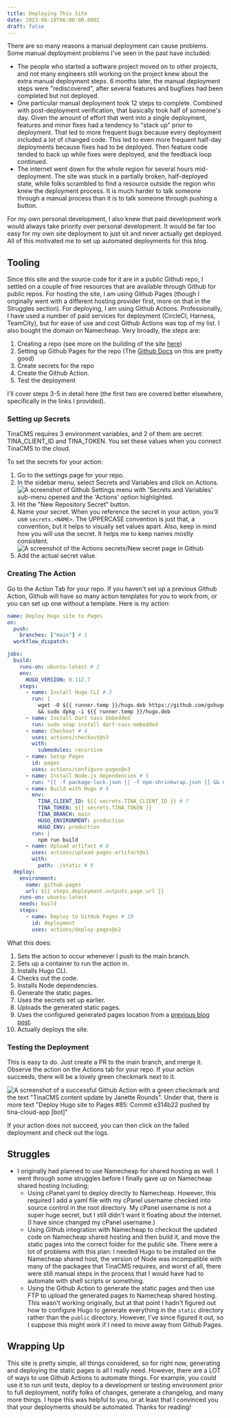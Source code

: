 ```yaml
---
title: Deploying This Site
date: 2023-06-18T06:00:00.000Z
draft: false
---
```


There are so many reasons a manual deployment can cause problems. Some manual deployment problems I've seen in the past have included:

* The people who started a software project moved on to other projects, and not many engineers still working on the project knew about the extra manual deployment steps. 6 months later, the manual deployment steps were "rediscovered", after several features and bugfixes had been completed but not deployed. 
* One particular manual deployment took 12 steps to complete. Combined with post-deployment verification, that basically took half of someone's day. Given the amount of effort that went into a single deployment, features and minor fixes had a tendency to "stack up" prior to deployment. That led to more frequent bugs because every deployment included a lot of changed code. This led to even more frequent half-day deployments because fixes had to be deployed. Then feature code tended to back up while fixes were deployed, and the feedback loop continued. 
* The internet went down for the whole region for several hours mid-deployment. The site was stuck in a partially broken, half-deployed state, while folks scrambled to find a resource outside the region who knew the deployment process. It is much harder to talk someone through a manual process than it is to talk someone through pushing a button. 

For my own personal development, I also knew that paid development work would always take priority over personal development. It would be far too easy for my own site deployment to just sit and never actually get deployed. All of this motivated me to set up automated deployments for this blog. 

## Tooling

Since this site and the source code for it are in a public Github repo, I settled on a couple of free resources that are available through Github for public repos. For hosting the site, I am using Github Pages (though I originally went with a different hosting provider first, more on that in the Struggles section). For deploying, I am using Github Actions. Professionally, I have used a number of paid services for deployment (CircleCI, Harness, TeamCity), but for ease of use and cost Github Actions was top of my list. I also bought the domain on Namecheap. Very broadly, the steps are:

1. Creating a repo (see more on the building of the site [here](https://janetterounds.com/posts/creating-this-site/))
2. Setting up Github Pages for the repo (The [Github Docs](https://docs.github.com/en/pages/getting-started-with-github-pages/creating-a-github-pages-site) on this are pretty good)
3. Create secrets for the repo
4. Create the Github Action. 
5. Test the deployment

I'll cover steps 3-5 in detail here (the first two are covered better elsewhere, specifically in the links I provided). 

### Setting up Secrets

TinaCMS requires 3 environment variables, and 2 of them are secret: TINA\_CLIENT\_ID and TINA\_TOKEN. You set these values when you connect TinaCMS to the cloud. 

To set the secrets for your action:

1. Go to the settings page for your repo.
2. In the sidebar menu, select Secrets and Variables and click on Actions. \
   ![A screenshot of Github Settings menu with 'Secrets and Variables' sub-menu opened and the 'Actions' option highlighted.](</uploads/Screenshot 2023-06-18 at 2.15.36 PM.png>)
3. Hit the "New Repository Secret" button.
4. Name your secret. When you reference the secret in your action, you'll use `secrets.<NAME>`. The UPPERCASE convention is just that, a convention, but it helps to visually set values apart. Also, keep in mind how you will use the secret. It helps me to keep names mostly consistent. ![A screenshot of the Actions secrets/New secret page in Github](</uploads/Screenshot 2023-06-18 at 2.16.29 PM.png>)
5. Add the actual secret value. 

### Creating The Action

Go to the Action Tab for your repo. If you haven't set up a previous Github Action, Github will have so many action templates for you to work from, or you can set up one without a template. Here is my action:

```yaml
name: Deploy Hugo site to Pages
on: 
  push:
    branches: ["main"] # 1
  workflow_dispatch:

jobs:
  build:
    runs-on: ubuntu-latest # 2
    env:
      HUGO_VERSION: 0.112.7
    steps:
      - name: Install Hugo CLI # 3
        run: |
          wget -O ${{ runner.temp }}/hugo.deb https://github.com/gohugoio/hugo/releases/download/v${HUGO_VERSION}/hugo_extended_${HUGO_VERSION}_linux-amd64.deb \
          && sudo dpkg -i ${{ runner.temp }}/hugo.deb
      - name: Install Dart Sass Embedded
        run: sudo snap install dart-sass-embedded
      - name: Checkout # 4
        uses: actions/checkout@v3
        with:
          submodules: recursive
      - name: Setup Pages
        id: pages
        uses: actions/configure-pages@v3
      - name: Install Node.js dependencies # 5
        run: "[[ -f package-lock.json || -f npm-shrinkwrap.json ]] && npm ci || true"
      - name: Build with Hugo # 6
        env:
          TINA_CLIENT_ID: ${{ secrets.TINA_CLIENT_ID }} # 7
          TINA_TOKEN: ${{ secrets.TINA_TOKEN }}
          TINA_BRANCH: main
          HUGO_ENVIRONMENT: production
          HUGO_ENV: production
        run: |
          npm run build
      - name: Upload artifact # 8
        uses: actions/upload-pages-artifact@v1
        with:
          path: ./static # 9
  deploy:
    environment:
      name: github-pages
      url: ${{ steps.deployment.outputs.page_url }}
    runs-on: ubuntu-latest
    needs: build
    steps:
      - name: Deploy to GitHub Pages # 10
        id: deployment
        uses: actions/deploy-pages@v2
```

What this does:

1. Sets the action to occur whenever I push to the main branch. 
2. Sets up a container to run the action in. 
3. Installs Hugo CLI.
4. Checks out the code. 
5. Installs Node dependencies. 
6. Generate the static pages. 
7. Uses the secrets set up earlier. 
8. Uploads the generated static pages. 
9. Uses the configured generated pages location from a [previous blog post](https://janetterounds.com/posts/creating-this-site/).
10. Actually deploys the site. 

### Testing the Deployment

This is easy to do. Just create a PR to the main branch, and merge it. Observe the action on the Actions tab for your repo. If your action succeeds, there will be a lovely green checkmark next to it. 

![A screenshot of a successful Github Action with a green checkmark and the text "TinaCMS content update by Janette Rounds". Under that, there is more text "Deploy Hugo site to Pages #85: Commit e314b22 pushed by tina-cloud-app \[bot\]"](</uploads/Screenshot 2023-06-18 at 3.00.37 PM.png>)

If your action does not succeed, you can then click on the failed deployment and check out the logs. 

## Struggles

* I originally had planned to use Namecheap for shared hosting as well. I went through some struggles before I finally gave up on Namecheap shared hosting including:
  * Using cPanel.yaml to deploy directly to Namecheap. However, this required I add a yaml file with my cPanel username checked into source control in the root directory. My cPanel username is not a super huge secret, but I still didn't want it floating about the internet. (I have since changed my cPanel username.)
  * Using Github integration with Namecheap to checkout the updated code on Namecheap shared hosting and then build it, and move the static pages into the correct folder for the public site. There were a lot of problems with this plan: I needed Hugo to be installed on the Namecheap shared host, the version of Node was incompatible with many of the packages that TinaCMS requires, and worst of all, there were still manual steps in the process that I would have had to automate with shell scripts or something. 
  * Using the Github Action to generate the static pages and then use FTP to upload the generated pages to Namecheap shared hosting. This wasn't working originally, but at that point I hadn't figured out how to configure Hugo to generate everything in the `static` directory rather than the `public` directory. However, I've since figured it out, so I suppose this might work if I need to move away from Github Pages. 

## Wrapping Up

This site is pretty simple, all things considered, so for right now, generating and deploying the static pages is all I really need. However, there are a LOT of ways to use Github Actions to automate things. For example, you could use it to run unit tests, deploy to a development or testing environment prior to full deployment, notify folks of changes, generate a changelog, and many more things. I hope this was helpful to you, or at least that I convinced you that your deployments should be automated. Thanks for reading!

